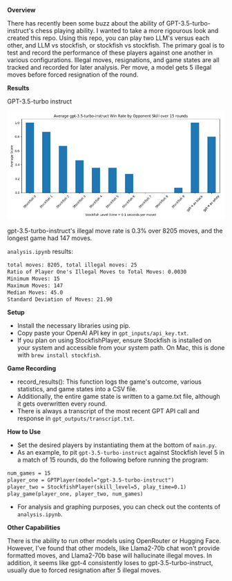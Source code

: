 **Overview**

There has recently been some buzz about the ability of GPT-3.5-turbo-instruct's chess playing ability. I wanted to take a more rigourous look and created this repo. Using this repo, you can play two LLM's versus each other, and LLM vs stockfish, or stockfish vs stockfish. The primary goal is to test and record the performance of these players against one another in various configurations. Illegal moves, resignations, and game states are all tracked and recorded for later analysis. Per move, a model gets 5 illegal moves before forced resignation of the round.

**Results**

GPT-3.5-turbo instruct 

![](./gpt-3.5-turbo-instruct-win-rate.png)

gpt-3.5-turbo-instruct's illegal move rate is 0.3% over 8205 moves, and the longest game had 147 moves.

`analysis.ipynb` results:
```
total moves: 8205, total illegal moves: 25
Ratio of Player One's Illegal Moves to Total Moves: 0.0030
Minimum Moves: 15
Maximum Moves: 147
Median Moves: 45.0
Standard Deviation of Moves: 21.90
```

**Setup**

- Install the necessary libraries using pip.
- Copy paste your OpenAI API key in `gpt_inputs/api_key.txt`.
- If you plan on using StockfishPlayer, ensure Stockfish is installed on your system and accessible from your system path. On Mac, this is done with `brew install stockfish`.

**Game Recording**

- record_results(): This function logs the game's outcome, various statistics, and game states into a CSV file.
- Additionally, the entire game state is written to a game.txt file, although it gets overwritten every round.
- There is always a transcript of the most recent GPT API call and response in `gpt_outputs/transcript.txt`.

**How to Use**

- Set the desired players by instantiating them at the bottom of `main.py`.
- As an example, to pit `gpt-3.5-turbo-instruct` against Stockfish level 5 in a match of 15 rounds, do the following before running the program:

```
num_games = 15
player_one = GPTPlayer(model="gpt-3.5-turbo-instruct")
player_two = StockfishPlayer(skill_level=5, play_time=0.1)
play_game(player_one, player_two, num_games)
```

- For analysis and graphing purposes, you can check out the contents of `analysis.ipynb`.

**Other Capabilities**

There is the ability to run other models using OpenRouter or Hugging Face. However, I've found that other models, like Llama2-70b chat won't provide formatted moves, and Llama2-70b base will hallucinate illegal moves. In addition, it seems like gpt-4 consistently loses to gpt-3.5-turbo-instruct, usually due to forced resignation after 5 illegal moves. 